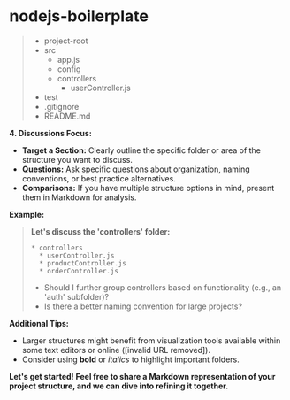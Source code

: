 # nodejs-boilerplate

> * project-root
>  * src
>    * app.js
>    * config
>    * controllers
>      * userController.js
>  * test
>  * .gitignore
>  * README.md




**4. Discussions Focus:**

* **Target a Section:** Clearly outline the specific folder or area of the structure you want to discuss.
* **Questions:** Ask specific questions about organization, naming conventions, or best practice alternatives.
* **Comparisons:** If you have multiple structure options in mind, present them in Markdown for analysis.

**Example:**

> **Let's discuss the 'controllers' folder:**
>
> ```
> * controllers
>   * userController.js
>   * productController.js
>   * orderController.js
> ```
>
> * Should I further group controllers based on functionality (e.g., an 'auth' subfolder)?
> * Is there a better naming convention for large projects?

**Additional Tips:**

* Larger structures might benefit from visualization tools available within some text editors or online ([invalid URL removed]). 
* Consider using **bold** or *italics* to highlight important folders.

**Let's get started! Feel free to share a Markdown representation of your project structure, and we can dive into refining it together.** 
